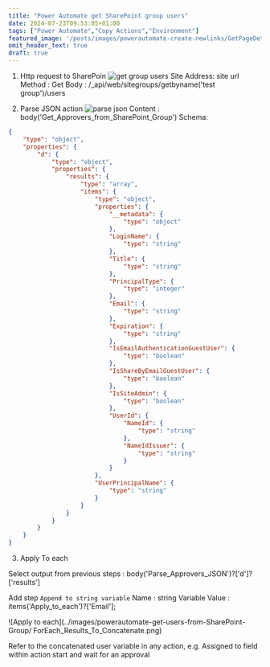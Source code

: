 ```yaml
---
title: "Power Automate get SharePoint group users"
date: 2024-07-23T09:53:05+01:00
tags: ["Power Automate","Copy Actions","Environment"]
featured_image: '/posts/images/powerautomate-create-newlinks/GetPageDetails.png'
omit_header_text: true
draft: true
---
```


1. Http request to SharePoin
![get group users](../images/powerautomate-get-users-from-SharePoint-Group/GetUsersFromSharePointGroup.png)
Site Address: site url
Method : Get
Body : /_api/web/sitegroups/getbyname('test group')/users

2. Parse JSON action
![parse json](../images/powerautomate-get-users-from-SharePoint-Group/ParseGroupJSON.png)
Content : body('Get_Approvers_from_SharePoint_Group')
Schema:
```Json
{
    "type": "object",
    "properties": {
        "d": {
            "type": "object",
            "properties": {
                "results": {
                    "type": "array",
                    "items": {
                        "type": "object",
                        "properties": {
                            "__metadata": {
                                "type": "object"
                            },
                            "LoginName": {
                                "type": "string"
                            },
                            "Title": {
                                "type": "string"
                            },
                            "PrincipalType": {
                                "type": "integer"
                            },
                            "Email": {
                                "type": "string"
                            },
                            "Expiration": {
                                "type": "string"
                            },
                            "IsEmailAuthenticationGuestUser": {
                                "type": "boolean"
                            },
                            "IsShareByEmailGuestUser": {
                                "type": "boolean"
                            },
                            "IsSiteAdmin": {
                                "type": "boolean"
                            },
                            "UserId": {
                                "NameId": {
                                    "type": "string"
                                },
                                "NameIdIssuer": {
                                    "type": "string"
                                }
                            }
                        },
                        "UserPrincipalName": {
                            "type": "string"
                        }
                    }
                }
            }
        }
    }
}
```

3. Apply To each 

Select output from previous steps : body('Parse_Approvers_JSON')?['d']?['results']

 Add step `Append to string variable`
 Name : string Variable
 Value  : items('Apply_to_each')?['Email'];

![Apply to each](../images/powerautomate-get-users-from-SharePoint-Group/ ForEach_Results_To_Concatenate.png)

Refer to the concatenated user variable in any action, e.g. Assigned to field within action start and wait for an approval 
